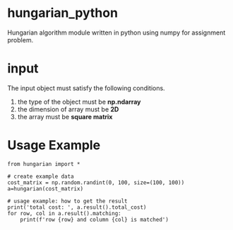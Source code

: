 # hungarian_python
Hungarian algorithm module written in python using numpy for assignment problem.

# input
The input object must satisfy the following conditions.
1. the type of the object must be **np.ndarray**
2. the dimension of array must be **2D**
3. the array must be **square matrix**

# Usage Example
```pyton
from hungarian import *

# create example data
cost_matrix = np.random.randint(0, 100, size=(100, 100)) 
a=hungarian(cost_matrix)

# usage example: how to get the result
print('total cost: ', a.result().total_cost)
for row, col in a.result().matching:
    print(f'row {row} and column {col} is matched')
```

